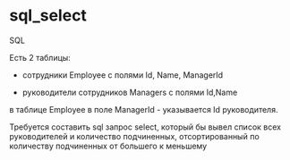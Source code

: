 # sql_select

SQL

Есть 2 таблицы:

-  сотрудники Employee  с полями Id, Name, ManagerId

- руководители сотрудников  Managers c полями Id,Name

 

в таблице Employee в поле ManagerId - указывается Id руководителя.

Требуется составить sql запрос select, который бы вывел список всех руководителей и количество подчиненных, отсортированный по количеству подчиненных от большего к меньшему
